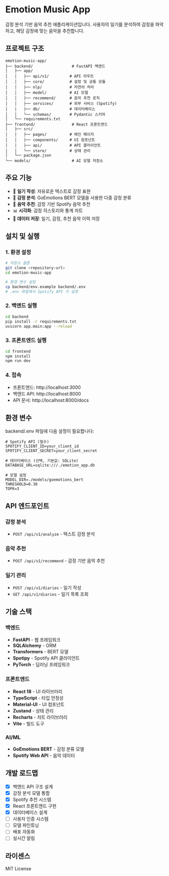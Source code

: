 # Emotion Music App

감정 분석 기반 음악 추천 애플리케이션입니다. 사용자의 일기를 분석하여 감정을 파악하고, 해당 감정에 맞는 음악을 추천합니다.

## 프로젝트 구조

```
emotion-music-app/
├── backend/                 # FastAPI 백엔드
│   ├── app/
│   │   ├── api/v1/         # API 라우트
│   │   ├── core/           # 설정 및 공통 모듈
│   │   ├── nlp/            # 자연어 처리
│   │   ├── model/          # AI 모델
│   │   ├── recommend/      # 음악 추천 로직
│   │   ├── services/       # 외부 서비스 (Spotify)
│   │   ├── db/             # 데이터베이스
│   │   └── schemas/        # Pydantic 스키마
│   └── requirements.txt
├── frontend/                # React 프론트엔드
│   ├── src/
│   │   ├── pages/          # 메인 페이지
│   │   ├── components/     # UI 컴포넌트
│   │   ├── api/            # API 클라이언트
│   │   └── store/          # 상태 관리
│   └── package.json
└── models/                  # AI 모델 저장소
```

## 주요 기능

- 📝 **일기 작성**: 자유로운 텍스트로 감정 표현
- 🧠 **감정 분석**: GoEmotions BERT 모델을 사용한 다중 감정 분류
- 🎵 **음악 추천**: 감정 기반 Spotify 음악 추천
- 📊 **시각화**: 감정 히스토리와 통계 차트
- 💾 **데이터 저장**: 일기, 감정, 추천 음악 이력 저장

## 설치 및 실행

### 1. 환경 설정

```bash
# 저장소 클론
git clone <repository-url>
cd emotion-music-app

# 환경 변수 설정
cp backend/env.example backend/.env
# .env 파일에서 Spotify API 키 설정
```

### 2. 백엔드 실행

```bash
cd backend
pip install -r requirements.txt
uvicorn app.main:app --reload
```

### 3. 프론트엔드 실행

```bash
cd frontend
npm install
npm run dev
```

### 4. 접속

- 프론트엔드: http://localhost:3000
- 백엔드 API: http://localhost:8000
- API 문서: http://localhost:8000/docs

## 환경 변수

backend/.env 파일에 다음 설정이 필요합니다:

```env
# Spotify API (필수)
SPOTIFY_CLIENT_ID=your_client_id
SPOTIFY_CLIENT_SECRET=your_client_secret

# 데이터베이스 (선택, 기본값: SQLite)
DATABASE_URL=sqlite:///./emotion_app.db

# 모델 설정
MODEL_DIR=./models/goemotions_bert
THRESHOLD=0.30
TOPK=3
```

## API 엔드포인트

### 감정 분석
- `POST /api/v1/analyze` - 텍스트 감정 분석

### 음악 추천  
- `POST /api/v1/recommend` - 감정 기반 음악 추천

### 일기 관리
- `POST /api/v1/diaries` - 일기 작성
- `GET /api/v1/diaries` - 일기 목록 조회

## 기술 스택

### 백엔드
- **FastAPI** - 웹 프레임워크
- **SQLAlchemy** - ORM
- **Transformers** - BERT 모델
- **Spotipy** - Spotify API 클라이언트
- **PyTorch** - 딥러닝 프레임워크

### 프론트엔드
- **React 18** - UI 라이브러리
- **TypeScript** - 타입 안정성
- **Material-UI** - UI 컴포넌트
- **Zustand** - 상태 관리
- **Recharts** - 차트 라이브러리
- **Vite** - 빌드 도구

### AI/ML
- **GoEmotions BERT** - 감정 분류 모델
- **Spotify Web API** - 음악 데이터

## 개발 로드맵

- [x] 백엔드 API 구조 설계
- [x] 감정 분석 모델 통합
- [x] Spotify 추천 시스템
- [x] React 프론트엔드 구현
- [x] 데이터베이스 설계
- [ ] 사용자 인증 시스템
- [ ] 모델 파인튜닝
- [ ] 배포 자동화
- [ ] 실시간 알림

## 라이센스

MIT License
